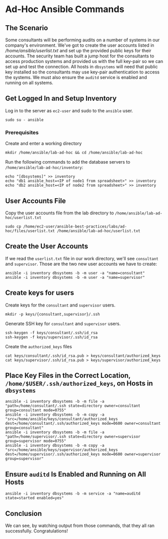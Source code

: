 # Ad-Hoc Ansible Commands

## The Scenario

Some consultants will be performing audits on a number of systems in our company's environment. We've got to create the user accounts listed in */home/ansible/userlist.txt* and set up the provided public keys for their accounts. The security team has built a jump host for the consultants to access production systems and provided us with the full key-pair so we can set up and test the connection. All hosts in `dbsystems` will need that public key installed so the consultants may use key-pair authentication to access the systems. We must also ensure the `auditd` service is enabled and running on all systems.



## Get Logged In and Setup Inventory

Log in to the server as `ec2-user` and sudo to the `ansible` user.
```
sudo su - ansible
```

### Prerequisites

Create and enter a working directory

```
mkdir /home/ansible/lab-ad-hoc && cd /home/ansible/lab-ad-hoc
```

Run the following commands to add the database servers to  `/home/ansible/lab-ad-hoc/inventory`:

```
echo "[dbsystems]" >> inventory
echo "db1 ansible_host=<IP of node1 from spreadsheet>" >> inventory 
echo "db2 ansible_host=<IP of node2 from spreadsheet>" >> inventory 
```



## User Accounts File

Copy the user accounts file from the lab directory to `/home/ansible/lab-ad-hoc/userlist.txt`

```
sudo cp /home/ec2-user/ansible-best-practices/labs/ad-hoc/files/userlist.txt /home/ansible/lab-ad-hoc/userlist.txt
```



## Create the User Accounts 

If we read the `userlist.txt` file in our work directory, we'll see `consultant` and `supervisor`. Those are the two new user accounts we have to create:

```
ansible -i inventory dbsystems -b -m user -a "name=consultant" 
ansible -i inventory dbsystems -b -m user -a "name=supervisor" 
```



## Create keys for users

Create keys for the `consultant` and `supervisor` users.

```
mkdir -p keys/{consultant,supervisor}/.ssh
```



Generate SSH key for `consultant` and `supervisor` users.

```
ssh-keygen -f keys/consultant/.ssh/id_rsa
ssh-keygen -f keys/supervisor/.ssh/id_rsa
```

Create the `authorized_keys` files

```
cat keys/consultant/.ssh/id_rsa.pub > keys/consultant/authorized_keys
cat keys/supervisor/.ssh/id_rsa.pub > keys/supervisor/authorized_keys
```



## Place Key Files in the Correct Location, `/home/$USER/.ssh/authorized_keys`, on Hosts in `dbsystems`

```
ansible -i inventory dbsystems -b -m file -a "path=/home/consultant/.ssh state=directory owner=consultant group=consultant mode=0755" 
ansible -i inventory dbsystems -b -m copy -a "src=/home/ansible/keys/consultant/authorized_keys dest=/home/consultant/.ssh/authorized_keys mode=0600 owner=consultant group=consultant" 
ansible -i inventory dbsystems -b -m file -a "path=/home/supervisor/.ssh state=directory owner=supervisor group=supervisor mode=0755"
ansible -i inventory dbsystems -b -m copy -a "src=/home/ansible/keys/supervisor/authorized_keys dest=/home/supervisor/.ssh/authorized_keys mode=0600 owner=supervisor group=supervisor" 
```

## Ensure `auditd` Is Enabled and Running on All Hosts

```
ansible -i inventory dbsystems -b -m service -a "name=auditd state=started enabled=yes" 
```

## Conclusion

We can see, by watching output from those commands, that they all ran successfully. Congratulations!
